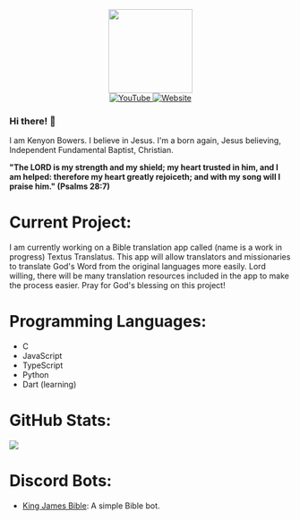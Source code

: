 <div id="profile_picture" align="center">
  <img src="https://avatars.githubusercontent.com/u/83834271?v=4" width="150" />
</div>
<div id="badges" align="center">
  <a target="_blank" href="https://youtube.com/@KenyonBowers">
    <img src="https://img.shields.io/badge/YouTube-red?style=for-the-badge&logo=youtube&logoColor=white" alt="YouTube"/>
  </a>
  <a target="_blank" href="https://kenyonbowers.github.io">
    <img src="https://img.shields.io/badge/Website-blue?style=for-the-badge" alt="Website"/>
  </a>
</div>

### Hi there! 👋
I am Kenyon Bowers. I believe in Jesus. I'm a born again, Jesus believing, Independent Fundamental Baptist, Christian.

**"The LORD is my strength and my shield; my heart trusted in him, and I am helped: therefore my heart greatly rejoiceth; and with my song will I praise him." (Psalms 28:7)**

# Current Project:
I am currently working on a Bible translation app called (name is a work in progress) Textus Translatus. This app will allow translators and missionaries to translate God's Word from the original languages more easily. Lord willing, there will be many translation resources included in the app to make the process easier. Pray for God's blessing on this project!

# Programming Languages:
- C
- JavaScript
- TypeScript
- Python
- Dart (learning)

# GitHub Stats:
<picture>
  <source srcset="https://github-readme-stats.vercel.app/api/top-langs/?username=kenyonbowers&theme=light&layout=compact" media="(prefers-color-scheme: light)"></source>
  <source srcset="https://github-readme-stats.vercel.app/api/top-langs/?username=kenyonbowers&theme=dark&layout=compact" media="(prefers-color-scheme: dark)"></source>
  <img src="#">
</picture>


# Discord Bots:
- [King James Bible](https://github.com/kenyonbowers/King-James-Bible-Bot): A simple Bible bot.
